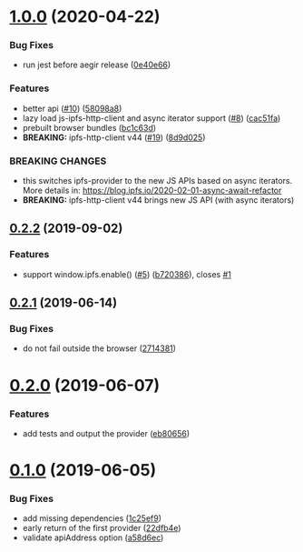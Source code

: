 <a name="1.0.0"></a>
# [1.0.0](https://github.com/ipfs-shipyard/ipfs-provider/compare/v0.2.2...v1.0.0) (2020-04-22)


### Bug Fixes

* run jest before aegir release ([0e40e66](https://github.com/ipfs-shipyard/ipfs-provider/commit/0e40e66))


### Features

* better api ([#10](https://github.com/ipfs-shipyard/ipfs-provider/issues/10)) ([58098a8](https://github.com/ipfs-shipyard/ipfs-provider/commit/58098a8))
* lazy load js-ipfs-http-client and async iterator support ([#8](https://github.com/ipfs-shipyard/ipfs-provider/issues/8)) ([cac51fa](https://github.com/ipfs-shipyard/ipfs-provider/commit/cac51fa))
* prebuilt browser bundles ([bc1c63d](https://github.com/ipfs-shipyard/ipfs-provider/commit/bc1c63d))
* **BREAKING:** ipfs-http-client v44 ([#19](https://github.com/ipfs-shipyard/ipfs-provider/issues/19)) ([8d9d025](https://github.com/ipfs-shipyard/ipfs-provider/commit/8d9d025))


### BREAKING CHANGES

* this switches ipfs-provider to the new JS APIs based on
async iterators. More details in: https://blog.ipfs.io/2020-02-01-async-await-refactor
* **BREAKING:** ipfs-http-client v44 brings new JS API (with async iterators)



<a name="0.2.2"></a>
## [0.2.2](https://github.com/ipfs-shipyard/ipfs-provider/compare/v0.2.1...v0.2.2) (2019-09-02)


### Features

* support window.ipfs.enable() ([#5](https://github.com/ipfs-shipyard/ipfs-provider/issues/5)) ([b720386](https://github.com/ipfs-shipyard/ipfs-provider/commit/b720386)), closes [#1](https://github.com/ipfs-shipyard/ipfs-provider/issues/1)



<a name="0.2.1"></a>
## [0.2.1](https://github.com/ipfs-shipyard/ipfs-provider/compare/v0.2.0...v0.2.1) (2019-06-14)


### Bug Fixes

* do not fail outside the browser ([2714381](https://github.com/ipfs-shipyard/ipfs-provider/commit/2714381))



<a name="0.2.0"></a>
# [0.2.0](https://github.com/ipfs-shipyard/ipfs-provider/compare/v0.1.0...v0.2.0) (2019-06-07)


### Features

* add tests and output the provider ([eb80656](https://github.com/ipfs-shipyard/ipfs-provider/commit/eb80656))



<a name="0.1.0"></a>
# [0.1.0](https://github.com/ipfs-shipyard/ipfs-provider/compare/1c25ef9...v0.1.0) (2019-06-05)


### Bug Fixes

* add missing dependencies ([1c25ef9](https://github.com/ipfs-shipyard/ipfs-provider/commit/1c25ef9))
* early return of the first provider ([22dfb4e](https://github.com/ipfs-shipyard/ipfs-provider/commit/22dfb4e))
* validate apiAddress option ([a58d6ec](https://github.com/ipfs-shipyard/ipfs-provider/commit/a58d6ec))



